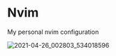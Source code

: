 # Nvim
My personal nvim configuration

![2021-04-26_002803_534018596](https://user-images.githubusercontent.com/52210954/116014770-73ff2080-a626-11eb-8def-67d157567dc7.png)
